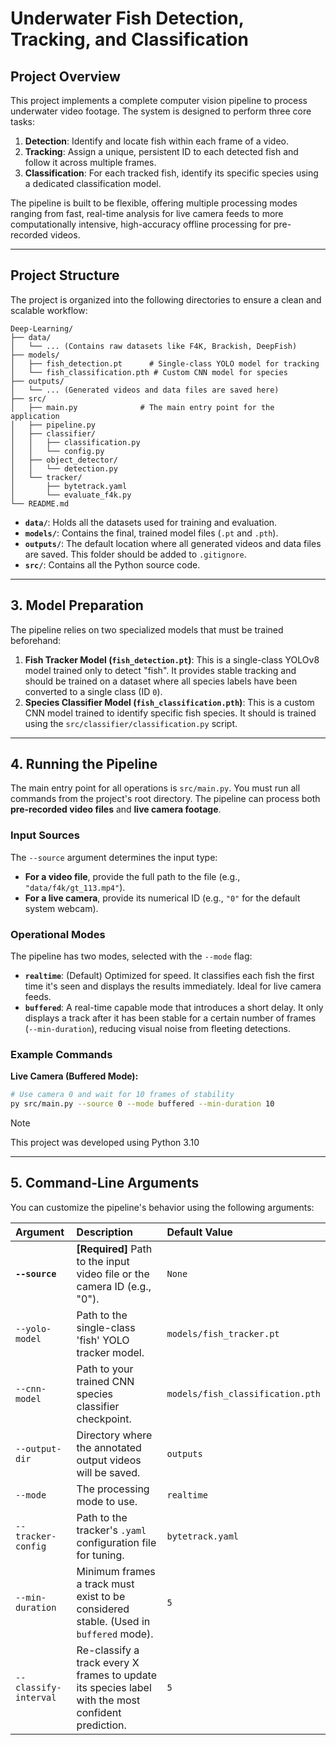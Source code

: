 # Underwater Fish Detection, Tracking, and Classification



## Project Overview

This project implements a complete computer vision pipeline to process underwater video footage. The system is designed to perform three core tasks:

1.  **Detection**: Identify and locate fish within each frame of a video.
2.  **Tracking**: Assign a unique, persistent ID to each detected fish and follow it across multiple frames.
3.  **Classification**: For each tracked fish, identify its specific species using a dedicated classification model.

The pipeline is built to be flexible, offering multiple processing modes ranging from fast, real-time analysis for live camera feeds to more computationally intensive, high-accuracy offline processing for pre-recorded videos.

---

## Project Structure

The project is organized into the following directories to ensure a clean and scalable workflow:

```
Deep-Learning/
├── data/
│   └── ... (Contains raw datasets like F4K, Brackish, DeepFish)
├── models/
│   ├── fish_detection.pt      # Single-class YOLO model for tracking
│   └── fish_classification.pth # Custom CNN model for species
├── outputs/
│   └── ... (Generated videos and data files are saved here)
├── src/
│   ├── main.py              # The main entry point for the application
│   ├── pipeline.py             
│   ├── classifier/
│   │   ├── classification.py
│   │   └── config.py
│   ├── object_detector/
│   │   └── detection.py
│   └── tracker/
│       ├── bytetrack.yaml
│       └── evaluate_f4k.py
└── README.md
```

* **`data/`**: Holds all the datasets used for training and evaluation.
* **`models/`**: Contains the final, trained model files (`.pt` and `.pth`).
* **`outputs/`**: The default location where all generated videos and data files are saved. This folder should be added to `.gitignore`.
* **`src/`**: Contains all the Python source code.

---

## 3. Model Preparation

The pipeline relies on two specialized models that must be trained beforehand:

1.  **Fish Tracker Model (`fish_detection.pt`)**: This is a single-class YOLOv8 model trained only to detect "fish". It provides stable tracking and should be trained on a dataset where all species labels have been converted to a single class (ID `0`).
2.  **Species Classifier Model (`fish_classification.pth`)**: This is a custom CNN model trained to identify specific fish species. It should is trained using the `src/classifier/classification.py` script.


---

## 4. Running the Pipeline

The main entry point for all operations is `src/main.py`. You must run all commands from the project's root directory. The pipeline can process both **pre-recorded video files** and **live camera footage**.

### Input Sources

The `--source` argument determines the input type:
* **For a video file**, provide the full path to the file (e.g., `"data/f4k/gt_113.mp4"`).
* **For a live camera**, provide its numerical ID (e.g., `"0"` for the default system webcam).

### Operational Modes

The pipeline has two modes, selected with the `--mode` flag:

* **`realtime`**: (Default) Optimized for speed. It classifies each fish the first time it's seen and displays the results immediately. Ideal for live camera feeds.
* **`buffered`**: A real-time capable mode that introduces a short delay. It only displays a track after it has been stable for a certain number of frames (`--min-duration`), reducing visual noise from fleeting detections.


### Example Commands

**Live Camera (Buffered Mode):**
```bash
# Use camera 0 and wait for 10 frames of stability
py src/main.py --source 0 --mode buffered --min-duration 10
```

> [!NOTE]  
> This project was developed using Python 3.10


---

## 5. Command-Line Arguments

You can customize the pipeline's behavior using the following arguments:

| Argument | Description | Default Value |
| :--- | :--- | :--- |
| **`--source`** | **[Required]** Path to the input video file or the camera ID (e.g., "0"). | `None` |
| `--yolo-model` | Path to the single-class 'fish' YOLO tracker model. | `models/fish_tracker.pt` |
| `--cnn-model` | Path to your trained CNN species classifier checkpoint. | `models/fish_classification.pth` |
| `--output-dir` | Directory where the annotated output videos will be saved. | `outputs` |
| `--mode` | The processing mode to use. | `realtime` |
| `--tracker-config`| Path to the tracker's `.yaml` configuration file for tuning. | `bytetrack.yaml` |
| `--min-duration` | Minimum frames a track must exist to be considered stable. (Used in `buffered` mode).| `5` |
| `--classify-interval`| Re-classify a track every X frames to update its species label with the most confident prediction. | `5` |


